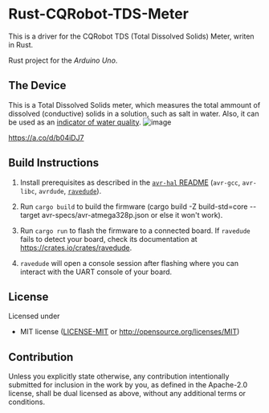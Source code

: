 Rust-CQRobot-TDS-Meter
========================
This is a driver for the CQRobot TDS (Total Dissolved Solids) Meter, writen in Rust.

Rust project for the _Arduino Uno_.
## The Device
This is a Total Dissolved Solids meter, which measures the total ammount of dissolved (conductive) solids in a solution, such as salt in water. Also, it can be used as an [indicator of water quality](https://www.google.com/url?sa=t&source=web&rct=j&opi=89978449&url=https://www.epa.gov/sites/default/files/2014-12/documents/akwqs-chapter70.pdf&ved=2ahUKEwjoiJ2A99-KAxX8TDABHcF4NAcQFnoECBAQAw&usg=AOvVaw3XeUlXSSavtET9PGw43goY).
![image](https://github.com/user-attachments/assets/1f733e9f-2b33-4e72-840f-e6e4f913f777)

<https://a.co/d/b04iDJ7>

## Build Instructions
1. Install prerequisites as described in the [`avr-hal` README] (`avr-gcc`, `avr-libc`, `avrdude`, [`ravedude`]).

2. Run `cargo build` to build the firmware (cargo build -Z build-std=core --target avr-specs/avr-atmega328p.json
or else it won't work).

3. Run `cargo run` to flash the firmware to a connected board.  If `ravedude`
   fails to detect your board, check its documentation at
   <https://crates.io/crates/ravedude>.

4. `ravedude` will open a console session after flashing where you can interact
   with the UART console of your board.

[`avr-hal` README]: https://github.com/Rahix/avr-hal#readme
[`ravedude`]: https://crates.io/crates/ravedude

## License
Licensed under
 - MIT license
   ([LICENSE-MIT](LICENSE-MIT) or <http://opensource.org/licenses/MIT>)

## Contribution
Unless you explicitly state otherwise, any contribution intentionally submitted
for inclusion in the work by you, as defined in the Apache-2.0 license, shall
be dual licensed as above, without any additional terms or conditions.
